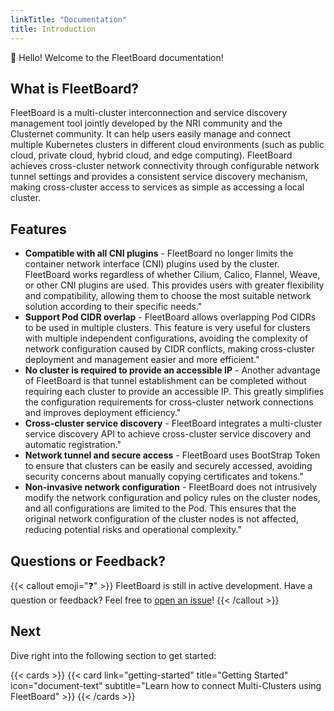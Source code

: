 ```yaml
---
linkTitle: "Documentation"
title: Introduction
---
```


👋 Hello! Welcome to the FleetBoard documentation!

<!--more-->

## What is FleetBoard?

FleetBoard is a multi-cluster interconnection and service discovery management tool jointly developed by the NRI community 
and the Clusternet community. It can help users easily manage and connect multiple Kubernetes clusters in different 
cloud environments (such as public cloud, private cloud, hybrid cloud, and edge computing). FleetBoard achieves cross-cluster 
network connectivity through configurable network tunnel settings and provides a consistent service discovery mechanism,
making cross-cluster access to services as simple as accessing a local cluster.
## Features

- **Compatible with all CNI plugins** - FleetBoard no longer limits the container network interface (CNI) plugins used by the cluster. FleetBoard works regardless of whether Cilium, Calico, Flannel, Weave, or other CNI plugins are used. This provides users with greater flexibility and compatibility, allowing them to choose the most suitable network solution according to their specific needs."
- **Support Pod CIDR overlap** - FleetBoard allows overlapping Pod CIDRs to be used in multiple clusters. This feature is very useful for clusters with multiple independent configurations, avoiding the complexity of network configuration caused by CIDR conflicts, making cross-cluster deployment and management easier and more efficient."
- **No cluster is required to provide an accessible IP** - Another advantage of FleetBoard is that tunnel establishment can be completed without requiring each cluster to provide an accessible IP. This greatly simplifies the configuration requirements for cross-cluster network connections and improves deployment efficiency."
- **Cross-cluster service discovery** - FleetBoard integrates a multi-cluster service discovery API to achieve cross-cluster service discovery and automatic registration."
- **Network tunnel and secure access** - FleetBoard uses BootStrap Token to ensure that clusters can be easily and securely accessed, avoiding security concerns about manually copying certificates and tokens."
- **Non-invasive network configuration** - FleetBoard does not intrusively modify the network configuration and policy rules on the cluster nodes, and all configurations are limited to the Pod. This ensures that the original network configuration of the cluster nodes is not affected, reducing potential risks and operational complexity."

## Questions or Feedback?

{{< callout emoji="❓" >}}
FleetBoard is still in active development.
  Have a question or feedback? Feel free to [open an issue](https://github.com/fleetboard-io/fleetboard/issues)!
{{< /callout >}}

## Next

Dive right into the following section to get started:

{{< cards >}}
  {{< card link="getting-started" title="Getting Started" icon="document-text" subtitle="Learn how to connect Multi-Clusters using FleetBoard" >}}
{{< /cards >}}

